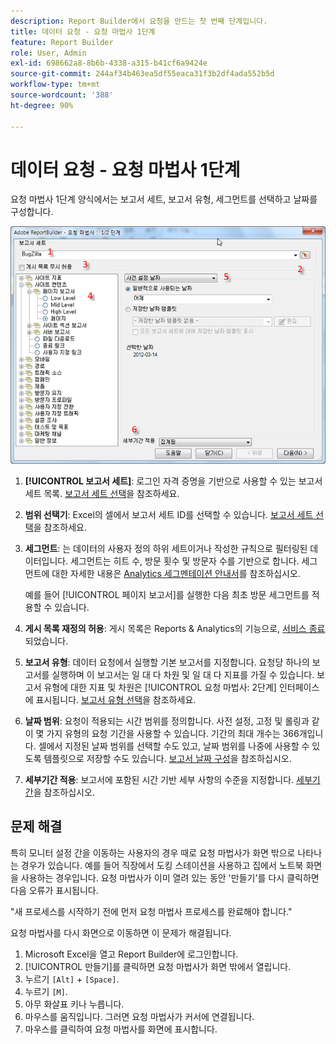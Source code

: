 ```yaml
---
description: Report Builder에서 요청을 만드는 첫 번째 단계입니다.
title: 데이터 요청 - 요청 마법사 1단계
feature: Report Builder
role: User, Admin
exl-id: 698662a8-8b6b-4338-a315-b41cf6a9424e
source-git-commit: 244af34b463ea5df55eaca31f3b2df4ada552b5d
workflow-type: tm+mt
source-wordcount: '388'
ht-degree: 90%

---
```


# 데이터 요청 - 요청 마법사 1단계

요청 마법사 1단계 양식에서는 보고서 세트, 보고서 유형, 세그먼트를 선택하고 날짜를 구성합니다.

![요청 마법사: 1단계 양식을 보여 주는 스크린샷](assets/rw1_overview.png)

1. **[!UICONTROL 보고서 세트]**: 로그인 자격 증명을 기반으로 사용할 수 있는 보고서 세트 목록. [보고서 세트 선택](/help/analyze/report-builder/data-requests/selecting-report-suites/t-select-report-suites.md)을 참조하세요.

1. **범위 선택기**: Excel의 셀에서 보고서 세트 ID를 선택할 수 있습니다. [보고서 세트 선택](/help/analyze/report-builder/data-requests/selecting-report-suites/t-select-report-suites.md)을 참조하세요.

1. **세그먼트**: 는 데이터의 사용자 정의 하위 세트이거나 작성한 규칙으로 필터링된 데이터입니다. 세그먼트는 히트 수, 방문 횟수 및 방문자 수를 기반으로 합니다. 세그먼트에 대한 자세한 내용은 [Analytics 세그멘테이션 안내서](https://experienceleague.adobe.com/docs/analytics/components/segmentation/seg-home.html)를 참조하십시오.

   예를 들어 [!UICONTROL 페이지 보고서]를 실행한 다음 최초 방문 세그먼트를 적용할 수 있습니다.

1. **게시 목록 재정의 허용**: 게시 목록은 Reports &amp; Analytics의 기능으로, [서비스 종료](https://new.express.adobe.com/webpage/WFCyq7w8kijmB?)되었습니다.

1. **보고서 유형**: 데이터 요청에서 실행할 기본 보고서를 지정합니다. 요청당 하나의 보고서를 실행하며 이 보고서는 일 대 다 차원 및 일 대 다 지표를 가질 수 있습니다. 보고서 유형에 대한 지표 및 차원은 [!UICONTROL 요청 마법사: 2단계] 인터페이스에 표시됩니다. [보고서 유형 선택](/help/analyze/report-builder/data-requests/c-report-types/select-report-types.md)을 참조하세요.

1. **날짜 범위**: 요청이 적용되는 시간 범위를 정의합니다. 사전 설정, 고정 및 롤링과 같이 몇 가지 유형의 요청 기간을 사용할 수 있습니다. 기간의 최대 개수는 366개입니다. 셀에서 지정된 날짜 범위를 선택할 수도 있고, 날짜 범위를 나중에 사용할 수 있도록 템플릿으로 저장할 수도 있습니다. [보고서 날짜 구성](/help/analyze/report-builder/data-requests/configuring-report-dates/custom-calendar.md)을 참조하십시오.

1. **세부기간 적용**: 보고서에 포함된 시간 기반 세부 사항의 수준을 지정합니다. [세부기간](/help/analyze/report-builder/data-requests/configuring-report-dates/granularity.md)을 참조하십시오.

## 문제 해결

특히 모니터 설정 간을 이동하는 사용자의 경우 때로 요청 마법사가 화면 밖으로 나타나는 경우가 있습니다. 예를 들어 직장에서 도킹 스테이션을 사용하고 집에서 노트북 화면을 사용하는 경우입니다. 요청 마법사가 이미 열려 있는 동안 &#39;만들기&#39;를 다시 클릭하면 다음 오류가 표시됩니다.

&quot;새 프로세스를 시작하기 전에 먼저 요청 마법사 프로세스를 완료해야 합니다.&quot;

요청 마법사를 다시 화면으로 이동하면 이 문제가 해결됩니다.

1. Microsoft Excel을 열고 Report Builder에 로그인합니다.
2. [!UICONTROL 만들기]를 클릭하면 요청 마법사가 화면 밖에서 열립니다.
3. 누르기 `[Alt]` + `[Space]`.
4. 누르기 `[M]`.
5. 아무 화살표 키나 누릅니다.
6. 마우스를 움직입니다. 그러면 요청 마법사가 커서에 연결됩니다.
7. 마우스를 클릭하여 요청 마법사를 화면에 표시합니다.
